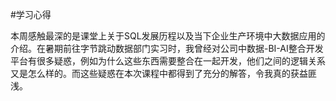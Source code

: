 #学习心得

本周感触最深的是课堂上关于SQL发展历程以及当下企业生产环境中大数据应用的介绍。在暑期前往字节跳动数据部门实习时，我曾经对公司中数据-BI-AI整合开发平台有很多疑惑，例如为什么这些东西需要整合在一起开发，他们之间的逻辑关系又是怎么样的。而这些疑惑在本次课程中都得到了充分的解答，令我真的获益匪浅。
